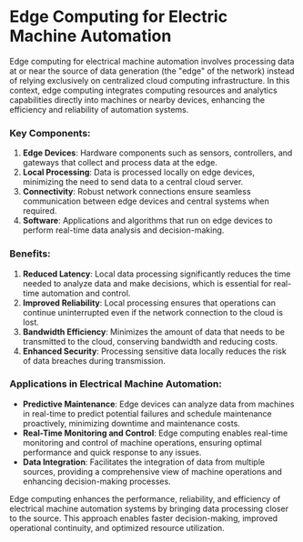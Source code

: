 # Edge Computing for Electric Machine Automation 

Edge computing for electrical machine automation involves processing data at or near the source of data generation (the "edge" of the network) instead of relying exclusively on centralized cloud computing infrastructure. In this context, edge computing integrates computing resources and analytics capabilities directly into machines or nearby devices, enhancing the efficiency and reliability of automation systems.

### Key Components:
1. **Edge Devices**: Hardware components such as sensors, controllers, and gateways that collect and process data at the edge.
2. **Local Processing**: Data is processed locally on edge devices, minimizing the need to send data to a central cloud server.
3. **Connectivity**: Robust network connections ensure seamless communication between edge devices and central systems when required.
4. **Software**: Applications and algorithms that run on edge devices to perform real-time data analysis and decision-making.

### Benefits:
1. **Reduced Latency**: Local data processing significantly reduces the time needed to analyze data and make decisions, which is essential for real-time automation and control.
2. **Improved Reliability**: Local processing ensures that operations can continue uninterrupted even if the network connection to the cloud is lost.
3. **Bandwidth Efficiency**: Minimizes the amount of data that needs to be transmitted to the cloud, conserving bandwidth and reducing costs.
4. **Enhanced Security**: Processing sensitive data locally reduces the risk of data breaches during transmission.

### Applications in Electrical Machine Automation:
- **Predictive Maintenance**: Edge devices can analyze data from machines in real-time to predict potential failures and schedule maintenance proactively, minimizing downtime and maintenance costs.
- **Real-Time Monitoring and Control**: Edge computing enables real-time monitoring and control of machine operations, ensuring optimal performance and quick response to any issues.
- **Data Integration**: Facilitates the integration of data from multiple sources, providing a comprehensive view of machine operations and enhancing decision-making processes.

Edge computing enhances the performance, reliability, and efficiency of electrical machine automation systems by bringing data processing closer to the source. This approach enables faster decision-making, improved operational continuity, and optimized resource utilization.
